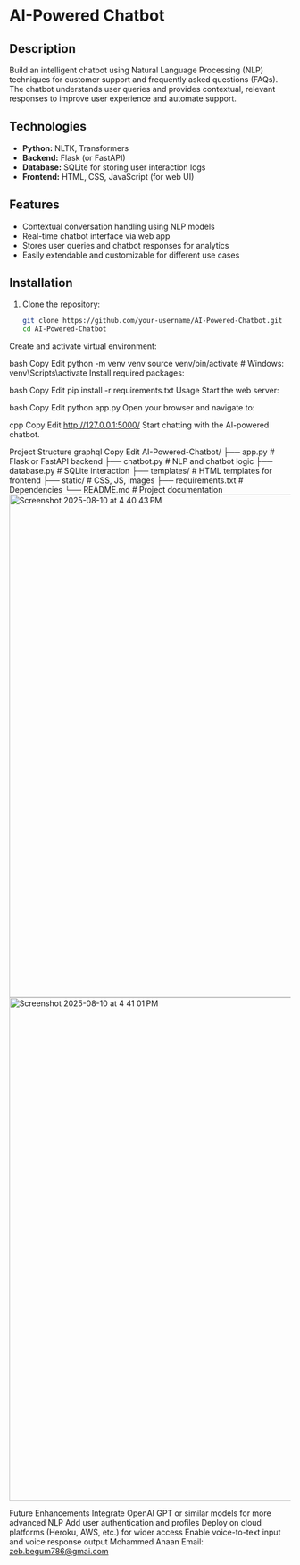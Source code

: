 # AI-Powered Chatbot

## Description  
Build an intelligent chatbot using Natural Language Processing (NLP) techniques for customer support and frequently asked questions (FAQs). The chatbot understands user queries and provides contextual, relevant responses to improve user experience and automate support.

## Technologies  
- **Python:** NLTK, Transformers  
- **Backend:** Flask (or FastAPI)  
- **Database:** SQLite for storing user interaction logs  
- **Frontend:** HTML, CSS, JavaScript (for web UI)

## Features  
- Contextual conversation handling using NLP models  
- Real-time chatbot interface via web app  
- Stores user queries and chatbot responses for analytics  
- Easily extendable and customizable for different use cases

## Installation

1. Clone the repository:
   ```bash
   git clone https://github.com/your-username/AI-Powered-Chatbot.git
   cd AI-Powered-Chatbot
Create and activate virtual environment:

bash
Copy
Edit
python -m venv venv
source venv/bin/activate  # Windows: venv\Scripts\activate
Install required packages:

bash
Copy
Edit
pip install -r requirements.txt
Usage
Start the web server:

bash
Copy
Edit
python app.py
Open your browser and navigate to:

cpp
Copy
Edit
http://127.0.0.1:5000/
Start chatting with the AI-powered chatbot.

Project Structure
graphql
Copy
Edit
AI-Powered-Chatbot/
├── app.py               # Flask or FastAPI backend
├── chatbot.py           # NLP and chatbot logic
├── database.py          # SQLite interaction
├── templates/           # HTML templates for frontend
├── static/              # CSS, JS, images
├── requirements.txt     # Dependencies
└── README.md            # Project documentation
<img width="1440" height="900" alt="Screenshot 2025-08-10 at 4 40 43 PM" src="https://github.com/user-attachments/assets/1ab29184-fbcb-41be-a678-94ab4399587b" />
<img width="1440" height="900" alt="Screenshot 2025-08-10 at 4 41 01 PM" src="https://github.com/user-attachments/assets/bc05be95-4c58-4746-b83a-2c54d8a63b2a" />

Future Enhancements
Integrate OpenAI GPT or similar models for more advanced NLP
Add user authentication and profiles
Deploy on cloud platforms (Heroku, AWS, etc.) for wider access
Enable voice-to-text input and voice response output
Mohammed Anaan
Email: zeb.begum786@gmai.com
